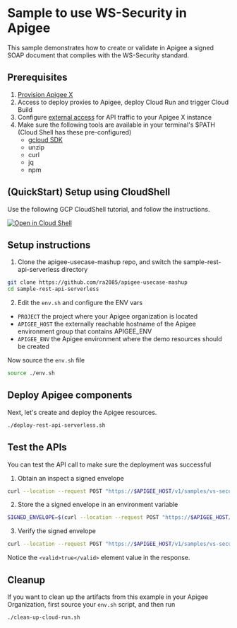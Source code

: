 # Sample to use WS-Security in Apigee 

This sample demonstrates how to create or validate in Apigee a signed SOAP document that complies with the WS-Security standard.

## Prerequisites
1. [Provision Apigee X](https://cloud.google.com/apigee/docs/api-platform/get-started/provisioning-intro)
2. Access to deploy proxies to Apigee, deploy Cloud Run and trigger Cloud Build
3. Configure [external access](https://cloud.google.com/apigee/docs/api-platform/get-started/configure-routing#external-access) for API traffic to your Apigee X instance
4. Make sure the following tools are available in your terminal's $PATH (Cloud Shell has these pre-configured)
    * [gcloud SDK](https://cloud.google.com/sdk/docs/install)
    * unzip
    * curl
    * jq
    * npm

## (QuickStart) Setup using CloudShell

Use the following GCP CloudShell tutorial, and follow the instructions.

[![Open in Cloud Shell](https://gstatic.com/cloudssh/images/open-btn.png)](https://ssh.cloud.google.com/cloudshell/open?cloudshell_git_repo=https://github.com/ra2085/apigee-usecase-mashup&cloudshell_git_branch=main&cloudshell_workspace=.&cloudshell_tutorial=sample-ws-security/docs/cloudshell-tutorial.md)

## Setup instructions

1. Clone the apigee-usecase-mashup repo, and switch the sample-rest-api-serverless directory

```bash
git clone https://github.com/ra2085/apigee-usecase-mashup
cd sample-rest-api-serverless
```

2. Edit the `env.sh` and configure the ENV vars

* `PROJECT` the project where your Apigee organization is located
* `APIGEE_HOST` the externally reachable hostname of the Apigee environment group that contains APIGEE_ENV
* `APIGEE_ENV` the Apigee environment where the demo resources should be created

Now source the `env.sh` file

```bash
source ./env.sh
```

## Deploy Apigee components

Next, let's create and deploy the Apigee resources.

```sh
./deploy-rest-api-serverless.sh
```

## Test the APIs

You can test the API call to make sure the deployment was successful

1. Obtain an inspect a signed envelope

```sh
curl --location --request POST "https://$APIGEE_HOST/v1/samples/vs-security/sign1" --header 'Content-Type: application/xml' --data-raw '<soapenv:Envelope xmlns:ns1='\''http://ws.example.com/'\'' xmlns:soapenv='\''http://schemas.xmlsoap.org/soap/envelope/'\''><soapenv:Body><ns1:sumResponse><ns1:return>9</ns1:return></ns1:sumResponse></soapenv:Body></soapenv:Envelope>' -v
```

2. Store the a signed envelope in an environment variable

```sh
SIGNED_ENVELOPE=$(curl --location --request POST "https://$APIGEE_HOST/v1/samples/vs-security/sign1" --header 'Content-Type: application/xml' --data-raw '<soapenv:Envelope xmlns:ns1='\''http://ws.example.com/'\'' xmlns:soapenv='\''http://schemas.xmlsoap.org/soap/envelope/'\''><soapenv:Body><ns1:sumResponse><ns1:return>9</ns1:return></ns1:sumResponse></soapenv:Body></soapenv:Envelope>')
```

3. Verify the signed envelope

```sh
curl --location --request POST "https://$APIGEE_HOST/v1/samples/vs-security/validate1" --header 'Content-Type: application/xml' --data-raw "$SIGNED_ENVELOPE"
```

Notice the `<valid>true</valid>` element value in the response.

## Cleanup

If you want to clean up the artifacts from this example in your Apigee Organization, first source your `env.sh` script, and then run

```bash
./clean-up-cloud-run.sh
```
